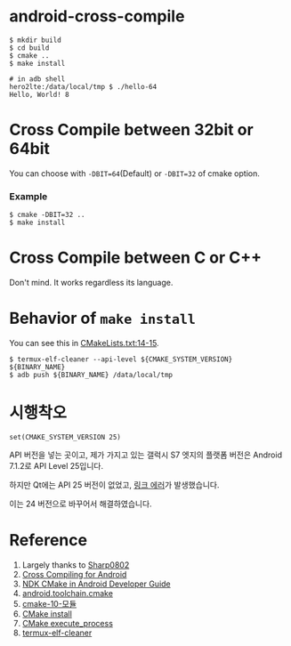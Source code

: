 # android-cross-compile

```shell
$ mkdir build
$ cd build
$ cmake ..
$ make install

# in adb shell
hero2lte:/data/local/tmp $ ./hello-64
Hello, World! 8
```

# Cross Compile between 32bit or 64bit

You can choose with `-DBIT=64`(Default) or `-DBIT=32` of cmake option.

### Example
```shell
$ cmake -DBIT=32 ..
$ make install
```

# Cross Compile between C or C++

Don't mind. It works regardless its language.

# Behavior of `make install`

You can see this in [CMakeLists.txt:14-15](CMakeLists.txt#L14-L15).

``` shell
$ termux-elf-cleaner --api-level ${CMAKE_SYSTEM_VERSION} ${BINARY_NAME}
$ adb push ${BINARY_NAME} /data/local/tmp
```

# 시행착오

`set(CMAKE_SYSTEM_VERSION 25)`

API 버전을 넣는 곳이고, 제가 가지고 있는 갤럭시 S7 엣지의 플랫폼 버전은 Android 7.1.2로 API Level 25입니다.

하지만 Qt에는 API 25 버전이 없었고, [링크 에러](api-error.log#L29-L30)가 발생했습니다.

이는 24 버전으로 바꾸어서 해결하였습니다.

# Reference

1. Largely thanks to [Sharp0802](https://github.com/Sharp0802/hello-android)
1. [Cross Compiling for Android](https://cmake.org/cmake/help/latest/manual/cmake-toolchains.7.html#cross-compiling-for-android)
1. [NDK CMake in Android Developer Guide](https://developer.android.com/ndk/guides/cmake?hl=ko)
1. [android.toolchain.cmake](https://android.googlesource.com/platform/ndk/+/master/build/cmake/android.toolchain.cmake)
1. [cmake-10-모듈](https://keunjun.blog/2018/10/07/cmake-10-%EB%AA%A8%EB%93%88/)
1. [CMake install](https://cmake.org/cmake/help/latest/command/install.html#code)
1. [CMake execute_process](https://cmake.org/cmake/help/latest/command/execute_process.html)
1. [termux-elf-cleaner](https://github.com/termux/termux-elf-cleaner)
